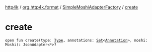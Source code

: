 [http4k](../../index.md) / [org.http4k.format](../index.md) / [SimpleMoshiAdapterFactory](index.md) / [create](./create.md)

# create

`open fun create(type: `[`Type`](https://docs.oracle.com/javase/9/docs/api/java/lang/reflect/Type.html)`, annotations: `[`Set`](https://kotlinlang.org/api/latest/jvm/stdlib/kotlin.collections/-set/index.html)`<`[`Annotation`](https://kotlinlang.org/api/latest/jvm/stdlib/kotlin/-annotation/index.html)`>, moshi: Moshi): JsonAdapter<*>?`